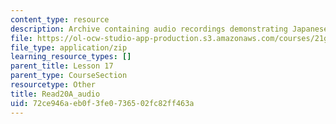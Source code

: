 ```yaml
---
content_type: resource
description: Archive containing audio recordings demonstrating Japanese pronunciation.
file: https://ol-ocw-studio-app-production.s3.amazonaws.com/courses/21g-504-japanese-iv-spring-2009/72ce946aeb0f3fe0736502fc82ff463a_Read20A_audio.zip
file_type: application/zip
learning_resource_types: []
parent_title: Lesson 17
parent_type: CourseSection
resourcetype: Other
title: Read20A_audio
uid: 72ce946a-eb0f-3fe0-7365-02fc82ff463a
---
```

